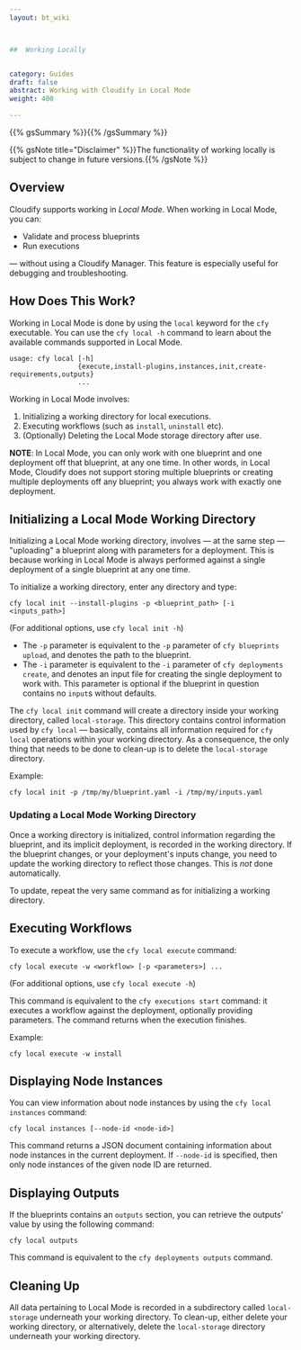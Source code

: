 ```yaml
---
layout: bt_wiki



##  Working Locally


category: Guides
draft: false
abstract: Working with Cloudify in Local Mode
weight: 400

---
```

{{% gsSummary %}}{{% /gsSummary %}}

{{% gsNote title="Disclaimer" %}}The functionality of working locally is subject to change in future versions.{{% /gsNote %}}

## Overview

Cloudify supports working in *Local Mode*. When working in Local Mode, you can:

* Validate and process blueprints
* Run executions

— without using a Cloudify Manager. This feature is especially useful for debugging and troubleshooting.

## How Does This Work?

Working in Local Mode is done by using the `local` keyword for the `cfy` executable. You can use the `cfy local -h` command to learn about
the available commands supported in Local Mode.

```
usage: cfy local [-h]
                 {execute,install-plugins,instances,init,create-requirements,outputs}
                 ...
```

Working in Local Mode involves:

1. Initializing a working directory for local executions.
2. Executing workflows (such as `install`, `uninstall` etc).
3. (Optionally) Deleting the Local Mode storage directory after use.

**NOTE**: In Local Mode, you can only work with one blueprint and one deployment off that blueprint, at any one time. In other words,
in Local Mode, Cloudify does not support storing multiple blueprints or creating multiple deployments off any blueprint; you always
work with exactly one deployment.

## Initializing a Local Mode Working Directory

Initializing a Local Mode working directory, involves — at the same step — "uploading" a blueprint along with parameters
for a deployment. This is because working in Local Mode is always performed against a single deployment of a single blueprint at any
one time.

To initialize a working directory, enter any directory and type:

```
cfy local init --install-plugins -p <blueprint_path> [-i <inputs_path>]
```

(For additional options, use `cfy local init -h`)

* The `-p` parameter is equivalent to the `-p` parameter of `cfy blueprints upload`, and denotes the path to the blueprint.
* The `-i` parameter is equivalent to the `-i` parameter of `cfy deployments create`, and denotes an input file for creating the single
deployment to work with. This parameter is optional if the blueprint in question contains no `input`s without defaults. 

The `cfy local init` command will create a directory inside your working directory, called `local-storage`. This directory contains
control information used by `cfy local` — basically, contains all information required for `cfy local` operations within your working
directory. As a consequence, the only thing that needs to be done to clean-up is to delete the `local-storage` directory.

Example:

```
cfy local init -p /tmp/my/blueprint.yaml -i /tmp/my/inputs.yaml
```

### Updating a Local Mode Working Directory

Once a working directory is initialized, control information regarding the blueprint, and its implicit deployment, is recorded in the working
directory. If the blueprint changes, or your deployment's inputs change, you need to update the working directory to reflect those changes. This is
*not* done automatically.

To update, repeat the very same command as for initializing a working directory.

## Executing Workflows

To execute a workflow, use the `cfy local execute` command:

```
cfy local execute -w <workflow> [-p <parameters>] ...
```

(For additional options, use `cfy local execute -h`)

This command is equivalent to the `cfy executions start` command: it executes a workflow against the deployment, optionally providing
parameters. The command returns when the execution finishes.

Example:

```
cfy local execute -w install
```

## Displaying Node Instances

You can view information about node instances by using the `cfy local instances` command:

```
cfy local instances [--node-id <node-id>]
```

This command returns a JSON document containing information about node instances in the current deployment. If 
`--node-id` is specified, then only node instances of the given node ID are returned. 

## Displaying Outputs

If the blueprints contains an `outputs` section, you can retrieve the outputs' value by using the following command:

```
cfy local outputs
```

This command is equivalent to the `cfy deployments outputs` command.

## Cleaning Up

All data pertaining to Local Mode is recorded in a subdirectory called `local-storage` underneath your working directory. To clean-up,
either delete your working directory, or alternatively, delete the `local-storage` directory underneath your working directory. 
